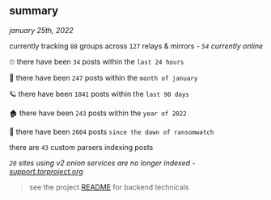
## summary
_january 25th, 2022_

currently tracking `88` groups across `127` relays & mirrors - _`54` currently online_

⏲ there have been `34` posts within the `last 24 hours`

🦈 there have been `247` posts within the `month of january`

🪐 there have been `1041` posts within the `last 90 days`

🏚 there have been `243` posts within the `year of 2022`

🦕 there have been `2604` posts `since the dawn of ransomwatch`

there are `43` custom parsers indexing posts

_`20` sites using v2 onion services are no longer indexed - [support.torproject.org](https://support.torproject.org/onionservices/v2-deprecation/)_

> see the project [README](https://github.com/thetanz/ransomwatch#ransomwatch--) for backend technicals
